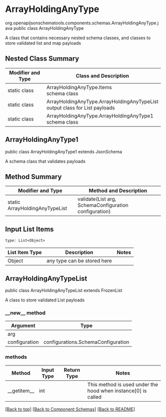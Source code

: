 # ArrayHoldingAnyType
org.openapijsonschematools.components.schemas.ArrayHoldingAnyType.java
public class ArrayHoldingAnyType

A class that contains necessary nested schema classes, and classes to store validated list and map payloads

## Nested Class Summary
| Modifier and Type | Class and Description |
| ----------------- | ---------------------- |
| static class | ArrayHoldingAnyType.Items<br> schema class |
| static class | ArrayHoldingAnyType.ArrayHoldingAnyTypeList<br> output class for List payloads |
| static class | ArrayHoldingAnyType.ArrayHoldingAnyType1<br> schema class |

## ArrayHoldingAnyType1
public class ArrayHoldingAnyType1
extends JsonSchema

A schema class that validates payloads


## Method Summary
| Modifier and Type | Method and Description |
| ----------------- | ---------------------- |
| static ArrayHoldingAnyTypeList | validate(List<Object> arg, SchemaConfiguration configuration) |

## Input List Items
```
type: List<Object>
```
List Item Type | Description | Notes
-------------------- | ------------- | -------------
Object | any type can be stored here |

## ArrayHoldingAnyTypeList
public class ArrayHoldingAnyTypeList
extends FrozenList<Object>

A class to store validated List payloads

### &lowbar;&lowbar;new&lowbar;&lowbar; method
Argument | Type
-------- | ------
arg      | 
configuration | configurations.SchemaConfiguration

### methods
Method | Input Type | Return Type | Notes
------ | ---------- | ----------- | ------
&lowbar;&lowbar;getitem&lowbar;&lowbar; | int |  | This method is used under the hood when instance[0] is called

[[Back to top]](#top) [[Back to Component Schemas]](../../../README.md#Component-Schemas) [[Back to README]](../../../README.md)
